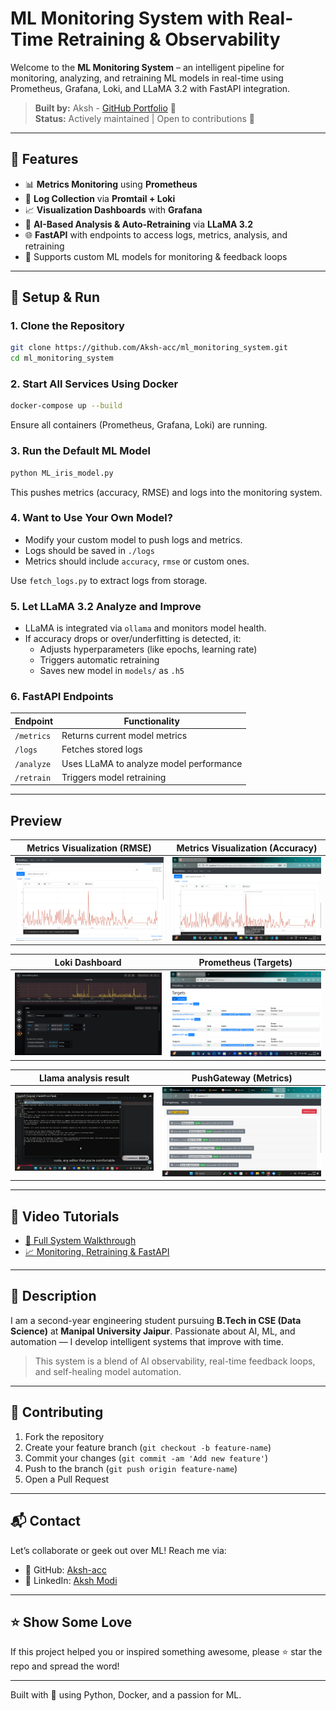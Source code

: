 # ML Monitoring System with Real-Time Retraining & Observability

Welcome to the **ML Monitoring System** – an intelligent pipeline for monitoring, analyzing, and retraining ML models in real-time using Prometheus, Grafana, Loki, and LLaMA 3.2 with FastAPI integration.

> **Built by:** Aksh - [GitHub Portfolio](https://github.com/Aksh-acc) 🔗  
> **Status:** Actively maintained | Open to contributions 🤝

---

## 🚀 Features

- 📊 **Metrics Monitoring** using **Prometheus**
- 📁 **Log Collection** via **Promtail + Loki**
- 📈 **Visualization Dashboards** with **Grafana**
- 🤖 **AI-Based Analysis & Auto-Retraining** via **LLaMA 3.2**
- 🌐 **FastAPI** with endpoints to access logs, metrics, analysis, and retraining
- 🔁 Supports custom ML models for monitoring & feedback loops

---

## 🐳 Setup & Run

### 1. Clone the Repository
```bash
git clone https://github.com/Aksh-acc/ml_monitoring_system.git
cd ml_monitoring_system
```

### 2. Start All Services Using Docker
```bash
docker-compose up --build
```
Ensure all containers (Prometheus, Grafana, Loki) are running.

### 3. Run the Default ML Model
```bash
python ML_iris_model.py
```
This pushes metrics (accuracy, RMSE) and logs into the monitoring system.

### 4. Want to Use Your Own Model?
- Modify your custom model to push logs and metrics.
- Logs should be saved in `./logs`
- Metrics should include `accuracy`, `rmse` or custom ones.

Use `fetch_logs.py` to extract logs from storage.

### 5. Let LLaMA 3.2 Analyze and Improve
- LLaMA is integrated via `ollama` and monitors model health.
- If accuracy drops or over/underfitting is detected, it:
  - Adjusts hyperparameters (like epochs, learning rate)
  - Triggers automatic retraining
  - Saves new model in `models/` as `.h5`

### 6. FastAPI Endpoints

| Endpoint       | Functionality                            |
|----------------|------------------------------------------|
| `/metrics`     | Returns current model metrics            |
| `/logs`        | Fetches stored logs                     |
| `/analyze`     | Uses LLaMA to analyze model performance |
| `/retrain`     | Triggers model retraining               |

---

## Preview 

| Metrics Visualization (RMSE)           | Metrics Visualization (Accuracy)            |
|----------------------------------------|---------------------------------------------|
| ![Docker](assets/Screenshot%20(251).png) | ![Promtail Logs](assets/Screenshot%20(252).png) |

| Loki Dashboard                         | Prometheus (Targets)                        |
|----------------------------------------|---------------------------------------------|
| ![Model Stats](assets/Screenshot%20(253).png) | ![Grafana](assets/Screenshot%20(254).png) |

| Llama analysis result                  | PushGateway (Metrics)                       |
|----------------------------------------|---------------------------------------------|
| ![API Logs](assets/Screenshot%20(257).png) | ![FastAPI](assets/Screenshot%20(347).png) |

---

## 🎥 Video Tutorials

- [🚀 Full System Walkthrough](https://www.youtube.com/watch?v=RP2fcOHty1g)
- [📈 Monitoring, Retraining & FastAPI](https://www.youtube.com/watch?v=RP2fcOHty1g)

---

## 💬 Description

I am a second-year engineering student pursuing **B.Tech in CSE (Data Science)** at **Manipal University Jaipur**. Passionate about AI, ML, and automation — I develop intelligent systems that improve with time.

> This system is a blend of AI observability, real-time feedback loops, and self-healing model automation.

---

## 🤝 Contributing

1. Fork the repository
2. Create your feature branch (`git checkout -b feature-name`)
3. Commit your changes (`git commit -am 'Add new feature'`)
4. Push to the branch (`git push origin feature-name`)
5. Open a Pull Request

---

## 📬 Contact

Let’s collaborate or geek out over ML! Reach me via:
- 🔗 GitHub: [Aksh-acc](https://github.com/Aksh-acc)
- 📧 LinkedIn: [Aksh Modi](https://www.linkedin.com/in/aksh-modi-9286a8289/)

---

## ⭐ Show Some Love
If this project helped you or inspired something awesome, please ⭐ star the repo and spread the word!

---

Built with 💙 using Python, Docker, and a passion for ML.

